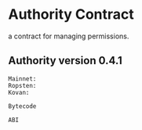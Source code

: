 # Authority Contract
a contract for managing permissions.

## Authority version 0.4.1
```
Mainnet:
Ropsten:
Kovan:
```
```
Bytecode
```
```
ABI
```
